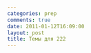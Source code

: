```yaml
---
categories: prep
comments: true
date: 2011-01-12T16:09:00
layout: post
title: Темы для 222
---
```



